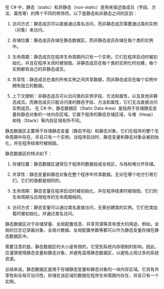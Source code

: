 在 C# 中，静态（static）和非静态（non-static）是用来描述类成员（字段、方法、属性等）的两个不同的修饰符。以下是静态和非静态之间的区别：

1. 访问方式：静态成员可以直接通过类名访问，而非静态成员需要通过类的实例（对象）来访问。
    
2. 存储位置：静态成员存储在静态数据区，而非静态成员存储在每个类的实例中。
    
3. 生命周期：静态成员在程序生命周期内只有一个实例，它们在程序启动时被初始化，并且在程序关闭时被销毁。非静态成员在每个类的实例化时创建，每个实例都有自己的非静态成员。
    
4. 共享性：静态成员在类的所有实例之间共享数据，而非静态成员在每个实例中拥有独立的数据。
    
5. 上下文限制：非静态成员可以访问类的实例字段、方法和属性，以及其他非静态成员。而静态成员只能访问类的静态字段、方法和属性，它们无法直接访问实例成员。
在 C# 中，静态数据区（Static Data Area）是指用于存储静态变量和静态对象的一块内存区域。它属于程序的静态存储区域，与堆（Heap）和栈（Stack）等内存区域有所不同。

静态数据区主要用于存储静态变量（静态字段）和静态对象，它们在程序的整个生命周期中存在，并且只有一个实例。当程序启动时，静态变量和静态对象会被初始化，并在程序结束时被销毁。

静态数据区的特点如下：

1. 存储位置：静态数据区通常位于程序的数据段或全局区，与栈和堆分开存储。
    
2. 共享性：静态变量和静态对象在整个程序中共享数据。无论在哪个地方引用它们，它们的值都是相同的。
    
3. 生命周期：静态变量在程序启动时被初始化，并在程序结束时被销毁。它们的生命周期与应用程序的生命周期相同。
    
4. 访问方式：静态变量可以通过类名直接访问，无需创建类的实例。它们在类加载时被初始化，并通过类名访问。
    

静态数据区对于存储常量、全局配置信息、共享资源等具有很大的用途。例如，全局的日志记录器对象、全局计数器、全局配置参数等都可以作为静态变量存储在静态数据区中。

需要注意的是，静态数据区的大小是有限的，它受到系统内存限制的影响。因此，应谨慎使用静态变量和静态对象，并避免滥用静态数据区，以避免占用过多的系统资源。

总结来说，静态数据区是用于存储静态变量和静态对象的一块内存区域。它具有共享性和全局可访问性，存储在该区域的数据在程序生命周期内存在，并且只有一个实例。